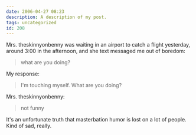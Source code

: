 ```yaml
---
date: 2006-04-27 08:23
description: A description of my post.
tags: uncategorized
id: 208
---
```

Mrs. theskinnyonbenny was waiting in an airport to catch a flight yesterday, around 3:00 in the afternoon, and she text messaged me out of boredom:

<blockquote>what are you doing?</blockquote>

My response:

<blockquote>I'm touching myself.  What are you doing?</blockquote>

Mrs. theskinnyonbenny:  

<blockquote>not funny</blockquote>

It's an unfortunate truth that masterbation humor is lost on a lot of people.  Kind of sad, really.